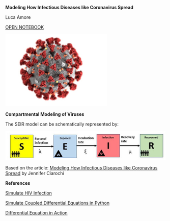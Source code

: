 **Modeling How Infectious Diseases like Coronavirus Spread**

Luca Amore

[OPEN NOTEBOOK](https://github.com/lookee/seir-model/blob/master/SEIR_model.ipynb)

![COVID-19](https://github.com/lookee/seir-model/blob/master/img/virus.jpg?raw=true)

**Compartmental Modeling of Viruses**

The SEIR model can be schematically represented by:

![SEIR](https://github.com/lookee/seir-model/blob/master/img/SEIR_block_model.jpg?raw=true)

Based on the article:
[Modeling How Infectious Diseases like Coronavirus Spread](https://triplebyte.com/blog/modeling-infectious-diseases)
by Jennifer Ciarochi

**References**

[Simulate HIV Infection](https://apmonitor.com/pdc/index.php/Main/SimulateHIV)

[Simulate Coupled Differential Equations in Python](https://youtu.be/zRMmiBMjP9o)

[Differential Equation in Action](https://www.udacity.com/course/differential-equations-in-action--cs222)
